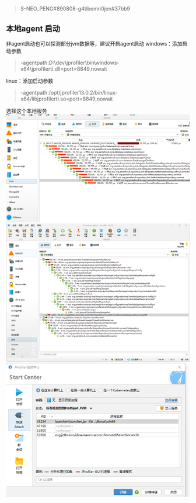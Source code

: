 ##    

> S-NEO_PENG#890808-g4tibemn0jen#37bb9

## 本地agent 启动

非agent启动也可以探测部分jvm数据等，建议开启agent启动
windows：添加启动参数
> -agentpath:D:\\dev\\jprofiler\\bin\\windows-x64\\jprofilerti.dll=port=8849,nowait

linux：添加启动参数
> -agentpath:/opt/jprofiler13.0.2/bin/linux-x64/libjprofilerti.so=port=8849,nowait

选择这个本地服务
![1](.JProfiler_images/jprofiler_1.png)
![2](.JProfiler_images/jprofiler_2.png)
![3](.JProfiler_images/jprofiler_3.png)

